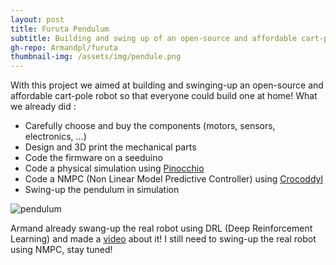 ```yaml
---
layout: post
title: Furuta Pendulum
subtitle: Building and swing up of an open-source and affordable cart-pole robot
gh-repo: Armandpl/furuta
thumbnail-img: /assets/img/pendule.png
---
```


With this project we aimed at building and swinging-up an open-source and affordable cart-pole robot so that everyone could build one at home!
What we already did :
- Carefully choose and buy the components (motors, sensors, electronics, ...)
- Design and 3D print the mechanical parts
- Code the firmware on a seeduino
- Code a physical simulation using [Pinocchio](https://github.com/stack-of-tasks/pinocchio)
- Code a NMPC (Non Linear Model Predictive Controller) using [Crocoddyl](https://github.com/loco-3d/crocoddyl)
- Swing-up the pendulum in simulation

![pendulum](https://pierfabre.github.io/assets/img/pendule.png)

Armand already swang-up the real robot using DRL (Deep Reinforcement Learning) and made a [video](https://www.youtube.com/watch?v=Y6FVBbqjR40) about it!
I still need to swing-up the real robot using NMPC, stay tuned!
